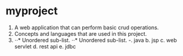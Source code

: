 # myproject

1. A web application that can perform basic crud operations.
2. Concepts and languages that are used in this project.
3. ⋅⋅* Unordered sub-list. 
  ⋅⋅* Unordered sub-list.  -. java 
    b. jsp
    c. web servlet
    d. rest api
    e. jdbc 
